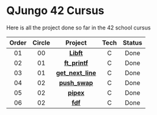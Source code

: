 # QJungo 42 Cursus
Here is all the project done so far in the 42 school cursus

| Order | Circle |                                          Project                                          | Tech | Status |
|:-----:|:------:|:-----------------------------------------------------------------------------------------:|:----:|:------:|
|  01   |   00   |                   [**Libft**](https://github.com/QJungo-42Cursus/libft)                   |  C   |  Done  |
|  02   |   01   |               [**ft_printf**](https://github.com/QJungo-42Cursus/ft_printf)               |  C   |  Done  |
|  03   |   01   | [**get_next_line**](https://github.com/QJungo-42Cursus/libft/blob/master/get_next_line.c) |  C   |  Done  |
|  04   |   02   |               [**push_swap**](https://github.com/QJungo-42Cursus/push_swap)               |  C   |  Done  |
|  05   |   02   |                   [**pipex**](https://github.com/QJungo-42Cursus/pipex)                   |  C   |  Done  |
|  06   |   02   |                     [**fdf**](https://github.com/QJungo-42Cursus/fdf)                     |  C   |  Done  |
